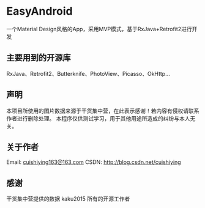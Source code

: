 # EasyAndroid

一个Material Design风格的App，采用MVP模式，基于RxJava+Retrofit2进行开发

主要用到的开源库
---------------
RxJava、Retrofit2、Butterknife、PhotoView、Picasso、OkHttp...

声明
---------------
本项目所使用的图片数据来源于干货集中营，在此表示感谢！若内容有侵权请联系作者进行删除处理。
本程序仅供测试学习，用于其他用途所造成的纠纷与本人无关。

关于作者
---------------
Email: cuishiying163@163.com
CSDN: http://blog.csdn.net/cuishiying

感谢
---------------
干货集中营提供的数据
kaku2015
所有的开源工作者
